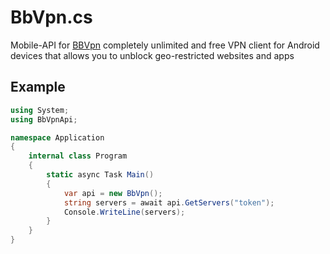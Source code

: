 # BbVpn.cs
Mobile-API for [BBVpn](https://play.google.com/store/apps/details?id=bbv.avdev.bbvpn) completely unlimited and free VPN client for Android devices that allows you to unblock geo-restricted websites and apps

## Example
```cs
using System;
using BbVpnApi;

namespace Application
{
    internal class Program
    {
        static async Task Main()
        {
            var api = new BbVpn();
            string servers = await api.GetServers("token");
            Console.WriteLine(servers);
        }
    }
}
```
